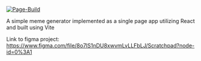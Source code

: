 [![Page-Build](https://github.com/LarsGKodehode/meme-generator/workflows/badge.svg?branch=gh-pages&event=deployment_status)](https://github.com/LarsGKodehode/meme-generator/workflows/node.js.yml)

A simple meme generator implemented as a single page app utilizing React and built using Vite

Link to figma project: https://www.figma.com/file/8o7lS1nDU8xwvmLvLLFbLJ/Scratchpad?node-id=0%3A1
